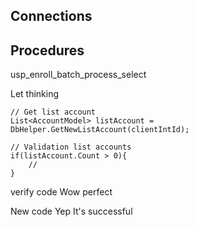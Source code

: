## Connections

## Procedures

usp_enroll_batch_process_select

Let thinking 
``` CSharp
// Get list account
List<AccountModel> listAccount = DbHelper.GetNewListAccount(clientIntId);

// Validation list accounts
if(listAccount.Count > 0){
	//
}

```

verify code
Wow perfect

New code
Yep It's successful

